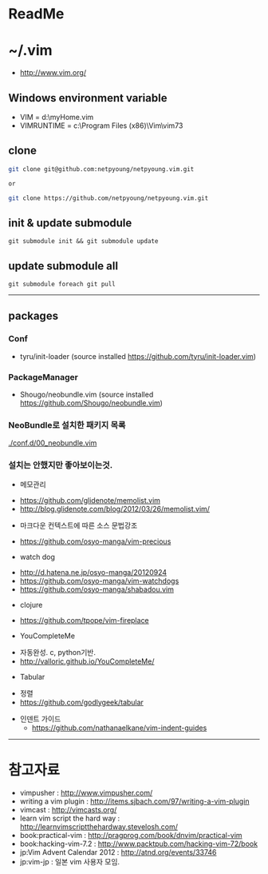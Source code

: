 ReadMe
=============

# ~/.vim
* http://www.vim.org/

## Windows environment variable
* VIM = d:\myHome\.vim
* VIMRUNTIME = c:\Program Files (x86)\Vim\vim73

## clone

```bash
git clone git@github.com:netpyoung/netpyoung.vim.git

or 

git clone https://github.com/netpyoung/netpyoung.vim.git
```

## init & update submodule

```
git submodule init && git submodule update
```

## update submodule all

```
git submodule foreach git pull
```

--------------------------------------------------------------------------------

## packages

### Conf
* tyru/init-loader (source installed https://github.com/tyru/init-loader.vim)

### PackageManager
* Shougo/neobundle.vim  (source installed https://github.com/Shougo/neobundle.vim)

### NeoBundle로 설치한 패키지 목록
[./conf.d/00_neobundle.vim](./conf.d/00_neobundle.vim)

### 설치는 안했지만 좋아보이는것.
*  메모관리
 - https://github.com/glidenote/memolist.vim
 - http://blog.glidenote.com/blog/2012/03/26/memolist.vim/

* 마크다운 컨텍스트에 따른 소스 문법강조
 - https://github.com/osyo-manga/vim-precious

* watch dog
 - http://d.hatena.ne.jp/osyo-manga/20120924
 - https://github.com/osyo-manga/vim-watchdogs
 - https://github.com/osyo-manga/shabadou.vim

* clojure
 - https://github.com/tpope/vim-fireplace

* YouCompleteMe
 - 자동완성. c, python기반.
 - http://valloric.github.io/YouCompleteMe/

* Tabular
 - 정렬
 - https://github.com/godlygeek/tabular

* 인덴트 가이드
  - https://github.com/nathanaelkane/vim-indent-guides

--------------------------------------------------------------------------------

# 참고자료
* vimpusher : http://www.vimpusher.com/
* writing a vim plugin : http://items.sjbach.com/97/writing-a-vim-plugin
* vimcast : http://vimcasts.org/
* learn vim script the hard way : http://learnvimscriptthehardway.stevelosh.com/
* book:practical-vim : http://pragprog.com/book/dnvim/practical-vim
* book:hacking-vim-7.2 : http://www.packtpub.com/hacking-vim-72/book
* jp:Vim Advent Calendar 2012 : http://atnd.org/events/33746
* jp:vim-jp : 일본 vim 사용자 모임.